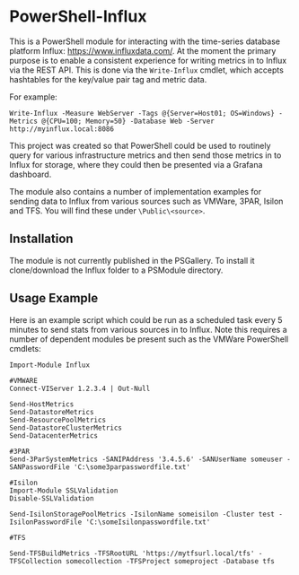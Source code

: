 # PowerShell-Influx

This is a PowerShell module for interacting with the time-series database platform Influx: https://www.influxdata.com/. At the moment the primary purpose is to enable a consistent experience for writing metrics in to Influx via the REST API. This is done via the `Write-Influx` cmdlet, which accepts hashtables for the key/value pair tag and metric data.

For example:

```
Write-Influx -Measure WebServer -Tags @{Server=Host01; OS=Windows} -Metrics @{CPU=100; Memory=50} -Database Web -Server http://myinflux.local:8086
```

This project was created so that PowerShell could be used to routinely query for various infrastructure metrics and then send those metrics in to Influx for storage, where they could then be presented via a Grafana dashboard.

The module also contains a number of implementation examples for sending data to Influx from various sources such as VMWare, 3PAR, Isilon and TFS. You will find these under `\Public\<source>`.

## Installation

The module is not currently published in the PSGallery. To install it clone/download the Influx folder to a PSModule directory.

## Usage Example

Here is an example script which could be run as a scheduled task every 5 minutes to send stats from various sources in to Influx. Note this requires a number of dependent modules be present such as the VMWare PowerShell cmdlets:

```
Import-Module Influx

#VMWARE
Connect-VIServer 1.2.3.4 | Out-Null

Send-HostMetrics
Send-DatastoreMetrics
Send-ResourcePoolMetrics
Send-DatastoreClusterMetrics
Send-DatacenterMetrics

#3PAR
Send-3ParSystemMetrics -SANIPAddress '3.4.5.6' -SANUserName someuser -SANPasswordFile 'C:\some3parpasswordfile.txt'

#Isilon
Import-Module SSLValidation
Disable-SSLValidation

Send-IsilonStoragePoolMetrics -IsilonName someisilon -Cluster test -IsilonPasswordFile 'C:\someIsilonpasswordfile.txt'

#TFS

Send-TFSBuildMetrics -TFSRootURL 'https://mytfsurl.local/tfs' -TFSCollection somecollection -TFSProject someproject -Database tfs
```